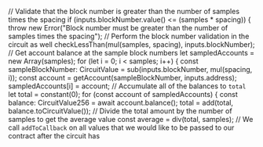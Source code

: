 
// Validate that the block number is greater than the number of samples times the spacing
if (inputs.blockNumber.value() <= (samples * spacing)) {
  throw new Error("Block number must be greater than the number of samples times the spacing");
// Perform the block number validation in the circuit as well
checkLessThan(mul(samples, spacing), inputs.blockNumber);
// Get account balance at the sample block numbers
let sampledAccounts = new Array(samples);
for (let i = 0; i < samples; i++) {
  const sampleBlockNumber: CircuitValue = sub(inputs.blockNumber, mul(spacing, i));
  const account = getAccount(sampleBlockNumber, inputs.address);
  sampledAccounts[i] = account;
// Accumulate all of the balances to `total`
let total = constant(0);
for (const account of sampledAccounts) {
  const balance: CircuitValue256 = await account.balance();
  total = add(total, balance.toCircuitValue());
// Divide the total amount by the number of samples to get the average value
const average = div(total, samples);
// We call `addToCallback` on all values that we would like to be passed to our contract after the circuit has
